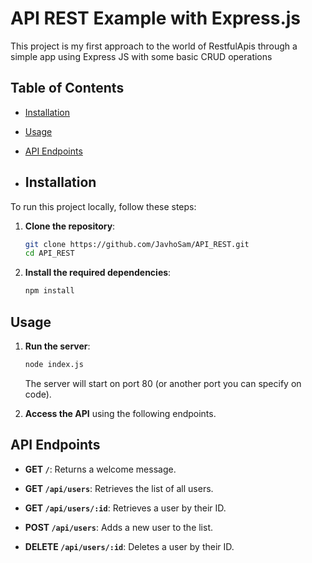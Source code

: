 # API REST Example with Express.js
This project is my first approach to the world of RestfulApis through a simple app using Express JS with some basic CRUD operations
## Table of Contents
- [Installation](#installation)
- [Usage](#usage)
- [API Endpoints](#api-endpoints)

- ## Installation
To run this project locally, follow these steps:
1. **Clone the repository**:
    ```bash
    git clone https://github.com/JavhoSam/API_REST.git
    cd API_REST
    ```
2. **Install the required dependencies**:
    ```bash
    npm install
    ```

## Usage

1. **Run the server**:
    ```bash
    node index.js
    ```
    The server will start on port 80 (or another port you can specify on code).

2. **Access the API** using the following endpoints.

## API Endpoints

- **GET `/`**: Returns a welcome message.
  
- **GET `/api/users`**: Retrieves the list of all users.

- **GET `/api/users/:id`**: Retrieves a user by their ID.

- **POST `/api/users`**: Adds a new user to the list.

- **DELETE `/api/users/:id`**: Deletes a user by their ID.
